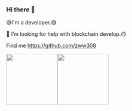 ### Hi there 👋

<!--
**zww308/zww308** is a ✨ _special_ ✨ repository because its `README.md` (this file) appears on your GitHub profile.

Here are some ideas to get you started:

- 🔭 I’m currently working on ...
- 🌱 I’m currently learning ...
- 👯 I’m looking to collaborate on ...
- 🤔 I’m looking for help with ...
- 💬 Ask me about ...
- 📫 How to reach me: ...
- 😄 Pronouns: ...
- ⚡ Fun fact: ...
-->

😅I'm a developer.😅

🤔 I’m looking for help with blockchain develop.🙃

Find me https://github.com/zww308


<img align="" height="137px" src="https://github-readme-stats.vercel.app/api?username=zww308&hide_title=true&hide_border=true&show_icons=true&include_all_commits=true&line_height=21&bg_color=0,EC6C6C,FFD479,FFFC79,73FA79&theme=dark&locale=cn" /><img align="" height="137px" src="https://github-readme-stats.vercel.app/api/top-langs/?username=zww308&hide_title=true&hide_border=true&layout=compact&bg_color=0,73FA79,73FDFF,D783FF&theme=graywhite&locale=cn" />

